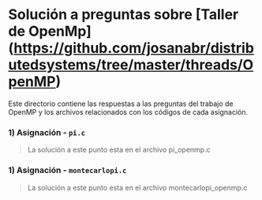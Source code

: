 # Solución a preguntas sobre [Taller de OpenMp] (https://github.com/josanabr/distributedsystems/tree/master/threads/OpenMP)
Este directorio contiene las respuestas a las preguntas del trabajo de OpenMP y los archivos relacionados con los códigos de cada asignación.

### 1) Asignación - `pi.c`

> La solución a este punto esta en el archivo pi_openmp.c

### 1) Asignación - `montecarlopi.c`

> La solución a este punto esta en el archivo montecarlopi_openmp.c
